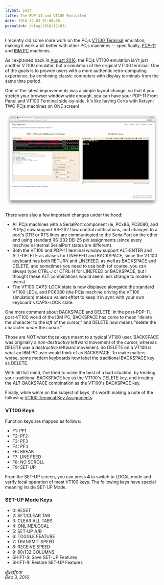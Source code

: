 ```yaml
---
layout: post
title: The PDP-11 and VT100 Revisited
date: 2016-12-03 01:00:00
permalink: /blog/2016/12/03/
---
```


I recently did some more work on the PCjs [VT100 Terminal](/devices/pc8080/machine/vt100/) emulation, making
it work a bit better with other PCjs machines -- specifically, [PDP-11](/devices/pdp11/machine/) and
[IBM PC](/devices/pcx86/machine/) machines.

As I explained back in [August 2016](/blog/2016/08/03/), the PCjs VT100 emulation isn't just another VT100 emulator,
but a simulation of the original VT100 terminal.  One of the goals is to provide users with a more authentic
retro-computing experience, by combining classic computers with display terminals from the same time period.

One of the latest improvements was a simple layout change, so that if you stretch your browser window wide
enough, you can have your PDP-11 Front Panel and VT100 Terminal side-by-side.  It's like having Certs with Retsyn:
TWO PCjs machines on ONE screen!

[![Image of PDP-11/70 with VT100 Terminal](/blog/images/pdp-1170-vt100-side-by-side.png)](/devices/pdp11/machine/1170/vt100/)

There were also a few important changes under the hood:

- All PCjs machines with a SerialPort component (ie, PCx86, PC8080, and PDPjs) now support RS-232 flow control
notifications, and changes to a port's DTR or RTS lines are communicated to the SerialPort on the other end using
standard RS-232 DB-25 pin assignments (since every machine's internal SerialPort states are different).
- Both the VT100 and PDP-11 terminal window support ALT-ENTER and ALT-DELETE as aliases for LINEFEED and BACKSPACE,
since the VT100 keyboard has both RETURN and LINEFEED, as well as BACKSPACE and DELETE, and sometimes you need to use
both (of course, you can always type CTRL-J or CTRL-H for LINEFEED or BACKSPACE, but I thought these ALT combinations
would seem less strange to modern users).
- The VT100 CAPS-LOCK state is now displayed alongside the standard VT100 LEDs, and PC8080 (the PCjs machine driving
the VT100 simulation) makes a valiant effort to keep it in sync with your own keyboard's CAPS-LOCK state. 

One more comment about BACKSPACE and DELETE: in the post-PDP-11, post-VT100 world of the IBM PC, BACKSPACE has come
to mean "delete the character to the *left* of the cursor," and DELETE now means "delete the character *under* the cursor."

Those are NOT what those keys meant to a typical VT100 user.  BACKSPACE was originally a *non-destructive* leftward
movement of the cursor, whereas DELETE was a *destructive* leftward movement.  So DELETE on a VT100 is what an IBM PC
user would think of as BACKSPACE.  To make matters worse, some modern keyboards now label the traditional BACKSPACE key
as DELETE.

With all that mind, I've tried to make the best of a bad situation, by treating your traditional BACKSPACE key as the
VT100's DELETE key, and treating the ALT-BACKSPACE combination as the VT100's BACKSPACE key.

Finally, while we're on the subject of keys, it's worth making a note of the following
[VT100 Terminal Key Assignments](/devices/pc8080/machine/vt100/#vt100-keys):

### VT100 Keys

Function keys are mapped as follows:

- F1: PF1
- F2: PF2
- F3: PF3
- F4: PF4
- F6: BREAK
- F7: LINE FEED
- F8: NO SCROLL
- F9: SET-UP

From the SET-UP screen, you can press **4** to switch to LOCAL mode and verify local operation of most VT100
keys.  The following keys have special meaning inside SET-UP Mode.

### SET-UP Mode Keys

- 0: RESET
- 2: SET/CLEAR TAB
- 3: CLEAR ALL TABS
- 4: ONLINE/LOCAL
- 5: SET-UP A/B
- 6: TOGGLE FEATURE
- 7: TRANSMIT SPEED
- 8: RECEIVE SPEED
- 9: 80/132 COLUMNS
- SHIFT-S: Save SET-UP Features
- SHIFT-R: Restore SET-UP Features

*[@jeffpar](http://twitter.com/jeffpar)*  
*Dec 3, 2016*
